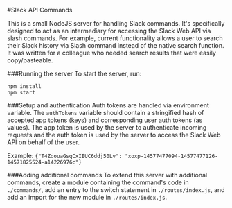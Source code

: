 #Slack API Commands

This is a small NodeJS server for handling Slack commands. It's specifically
designed to act as an intermediary for accessing the Slack Web API via slash
commands. For example, current functionality allows a user to search their
Slack history via Slash command instead of the native search function. It was
written for a colleague who needed search results that were easily
copy/pasteable.

###Running the server
To start the server, run:

    npm install
    npm start

###Setup and authentication
Auth tokens are handled via environment variable. The
`authTokens` variable should contain a stringified hash of accepted app tokens
(keys) and corresponding user auth tokens (as values). The app token is used
by the server to authenticate incoming requests and the auth token is used by
the server to access the Slack Web API on behalf of the user.

Example:
`{"T4ZdouaGsqCxIEUC6ddj50Lv":
"xoxp-14577477094-14577477126-14571825524-a14226976c"}`

###Adding additional commands
To extend this server with additional commands, create a module containing the
command's code in `./commands/`, add an entry to the switch statement in
`./routes/index.js`, and add an import for the new module in
`./routes/index.js`.
